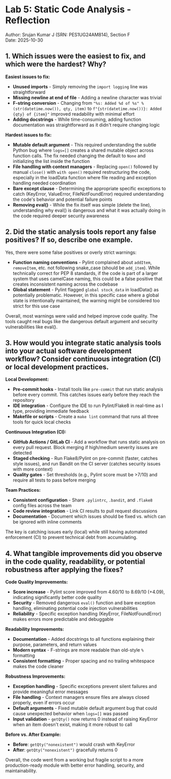 # Lab 5: Static Code Analysis - Reflection
Author: Srujan Kumar J (SRN: PES1UG24AM814), Section F  
Date: 2025-10-30

## 1. Which issues were the easiest to fix, and which were the hardest? Why?

**Easiest issues to fix:**
- **Unused imports** - Simply removing the `import logging` line was straightforward
- **Missing newline at end of file** - Adding a newline character was trivial
- **F-string conversion** - Changing from `"%s: Added %d of %s" % (str(datetime.now()), qty, item)` to `f"{str(datetime.now())}: Added {qty} of {item}"` improved readability with minimal effort
- **Adding docstrings** - While time-consuming, adding function documentation was straightforward as it didn't require changing logic

**Hardest issues to fix:**
- **Mutable default argument** - This required understanding the subtle Python bug where `logs=[]` creates a shared mutable object across function calls. The fix needed changing the default to `None` and initializing the list inside the function
- **File handling with context managers** - Replacing `open()` followed by manual `close()` with `with open()` required restructuring the code, especially in the loadData function where file reading and exception handling needed coordination
- **Bare except clause** - Determining the appropriate specific exceptions to catch (KeyError, ValueError, FileNotFoundError) required understanding the code's behavior and potential failure points
- **Removing eval()** - While the fix itself was simple (delete the line), understanding why eval() is dangerous and what it was actually doing in the code required deeper security awareness

## 2. Did the static analysis tools report any false positives? If so, describe one example.

Yes, there were some false positives or overly strict warnings:
- **Function naming conventions** - Pylint complained about `addItem`, `removeItem`, etc. not following snake_case (should be `add_item`). While technically correct for PEP 8 standards, if the code is part of a larger system that uses camelCase naming, this could be a false positive that creates inconsistent naming across the codebase
- **Global statement** - Pylint flagged `global stock_data` in loadData() as potentially problematic. However, in this specific case where a global state is intentionally maintained, the warning might be considered too strict for this use case

Overall, most warnings were valid and helped improve code quality. The tools caught real bugs like the dangerous default argument and security vulnerabilities like eval().

## 3. How would you integrate static analysis tools into your actual software development workflow? Consider continuous integration (CI) or local development practices.

**Local Development:**
- **Pre-commit hooks** - Install tools like `pre-commit` that run static analysis before every commit. This catches issues early before they reach the repository
- **IDE integration** - Configure the IDE to run Pylint/Flake8 in real-time as I type, providing immediate feedback
- **Makefile or scripts** - Create a `make lint` command that runs all three tools for quick local checks

**Continuous Integration (CI):**
- **GitHub Actions / GitLab CI** - Add a workflow that runs static analysis on every pull request. Block merging if high/medium severity issues are detected
- **Staged checking** - Run Flake8/Pylint on pre-commit (faster, catches style issues), and run Bandit on the CI server (catches security issues with more context)
- **Quality gates** - Set thresholds (e.g., Pylint score must be >7/10) and require all tests to pass before merging

**Team Practices:**
- **Consistent configuration** - Share `.pylintrc`, `.bandit`, and `.flake8` config files across the team
- **Code review integration** - Link CI results to pull request discussions
- **Documentation** - Document which issues should be fixed vs. which can be ignored with inline comments

The key is catching issues early (local) while still having automated enforcement (CI) to prevent technical debt from accumulating.

## 4. What tangible improvements did you observe in the code quality, readability, or potential robustness after applying the fixes?

**Code Quality Improvements:**
- **Score increase** - Pylint score improved from 4.60/10 to 8.69/10 (+4.09), indicating significantly better code quality
- **Security** - Removed dangerous `eval()` function and bare exception handling, eliminating potential code injection vulnerabilities
- **Reliability** - Specific exception handling (KeyError, FileNotFoundError) makes errors more predictable and debuggable

**Readability Improvements:**
- **Documentation** - Added docstrings to all functions explaining their purpose, parameters, and return values
- **Modern syntax** - F-strings are more readable than old-style `%` formatting
- **Consistent formatting** - Proper spacing and no trailing whitespace makes the code cleaner

**Robustness Improvements:**
- **Exception handling** - Specific exceptions prevent silent failures and provide meaningful error messages
- **File handling** - Context managers ensure files are always closed properly, even if errors occur
- **Default arguments** - Fixed mutable default argument bug that could cause unexpected behavior when `logs=[]` was passed
- **Input validation** - `getQty()` now returns 0 instead of raising KeyError when an item doesn't exist, making it more robust to call

**Before vs. After Example:**
- **Before**: `getQty("nonexistent")` would crash with KeyError
- **After**: `getQty("nonexistent")` gracefully returns 0

Overall, the code went from a working but fragile script to a more production-ready module with better error handling, security, and maintainability.


